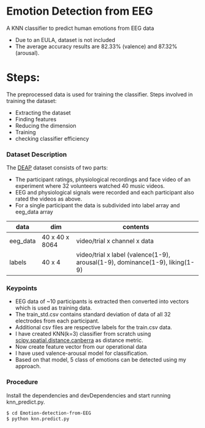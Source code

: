 # Emotion Detection from EEG



A KNN classifier to predict human emotions from EEG data

  - Due to an EULA, dataset is not included
  - The average accuracy results are 82.33% (valence) and 87.32% (arousal).

# Steps:
The preprocessed data is used for training the classifier. Steps involved in training the dataset:

- Extracting the dataset
- Finding features
- Reducing the dimension
- Training
- checking classifier efficiency


### Dataset Description

The [DEAP](https://www.eecs.qmul.ac.uk/mmv/datasets/deap/download.html) dataset consists of two parts:

* The participant ratings, physiological recordings and face video of an experiment where 32 volunteers watched 40 music videos. 
* EEG and physiological signals were recorded and each participant also rated the videos as above. 
* For a single participant the data is subdivided into label array and eeg_data array

| data | dim | contents |
| ------ | ------ |------|
| eeg_data | 40 x 40 x 8064	| video/trial x channel x data |
| labels | 40 x 4	 | video/trial x label (valence(1-9), arousal(1-9), dominance(1-9), liking(1-9)|




### Keypoints

- EEG data of ~10 participants is extracted then converted into vectors which is used as training data.
- The train_std.csv contains standard deviation of data of all 32 electrodes from each participant.
- Additional csv files are respective labels for the train.csv data.
- I have created KNN(k=3) classifier from scratch using [scipy.spatial.distance.canberra](https://docs.scipy.org/doc/scipy/reference/generated/scipy.spatial.distance.canberra.html) as distance metric. 
- Now create feature vector from our operational data
- I have used valence-arousal model for classification.
- Based on that model, 5 class of emotions can be detected using my approach.

### Procedure
Install the dependencies and devDependencies and start running knn_predict.py.

```sh
$ cd Emotion-detection-from-EEG
$ python knn.predict.py
```





